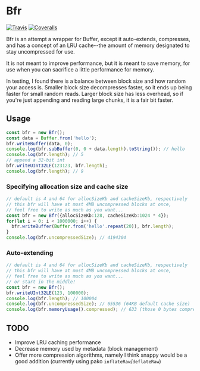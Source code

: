 # Bfr
[![Travis](https://api.travis-ci.com/freeeve/bfr.svg?branch=master)](https://travis-ci.com/freeeve/bfr)
[![Coveralls](https://img.shields.io/coveralls/freeeve/bfr.svg)](https://coveralls.io/github/freeeve/bfr)

Bfr is an attempt a wrapper for Buffer, except it
auto-extends, compresses, and has a concept of an LRU cache--the
amount of memory designated to stay uncompressed for use.

It is not meant to improve performance, but it is meant to save memory, 
for use when you can sacrifice a little performance for memory.

In testing, I found there is a balance between block size and 
how random your access is. Smaller block size decompresses faster,
so it ends up being faster for small random reads. Larger block size
has less overhead, so if you're just appending and reading large chunks,
it is a fair bit faster.

## Usage

```typescript
const bfr = new Bfr();
const data = Buffer.from('hello');
bfr.writeBuffer(data, 0);
console.log(bfr.subBuffer(0, 0 + data.length).toString()); // hello
console.log(bfr.length); // 5
// append a 32-bit int
bfr.writeUInt32LE(123123, bfr.length);
console.log(bfr.length); // 9
```

### Specifying allocation size and cache size
```typescript
// default is 4 and 64 for allocSizeKb and cacheSizeKb, respectively
// this bfr will have at most 4MB uncompressed blocks at once,
// feel free to write as much as you want...
const bfr = new Bfr({allocSizeKb:128, cacheSizeKb:1024 * 4});
for(let i = 0; i < 1000000; i++) {
  bfr.writeBuffer(Buffer.from('hello'.repeat(20)), bfr.length);
}
console.log(bfr.uncompressedSize); // 4194304
```

### Auto-extending
```typescript
// default is 4 and 64 for allocSizeKb and cacheSizeKb, respectively
// this bfr will have at most 4MB uncompressed blocks at once,
// feel free to write as much as you want...
// or start in the middle!
const bfr = new Bfr();
bfr.writeUInt32LE(123, 100000);
console.log(bfr.length); // 100004
console.log(bfr.uncompressedSize); // 65536 (64KB default cache size)
console.log(bfr.memoryUsage().compressed); // 633 (those 0 bytes compress well!)
```

## TODO 
* Improve LRU caching performance
* Decrease memory used by metadata (block management)
* Offer more compression algorithms, namely I think snappy would be a good addition (currently using pako `inflateRaw`/`deflateRaw`)
